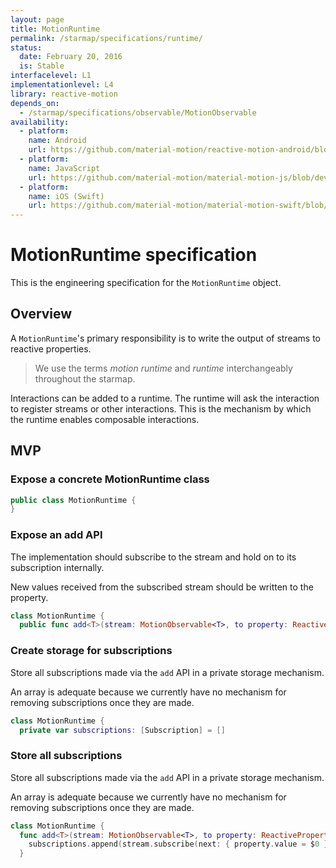 ```yaml
---
layout: page
title: MotionRuntime
permalink: /starmap/specifications/runtime/
status:
  date: February 20, 2016
  is: Stable
interfacelevel: L1
implementationlevel: L4
library: reactive-motion
depends_on:
  - /starmap/specifications/observable/MotionObservable
availability:
  - platform:
    name: Android 
    url: https://github.com/material-motion/reactive-motion-android/blob/develop/library/src/main/java/com/google/android/reactive/motion/MotionRuntime.java
  - platform:
    name: JavaScript
    url: https://github.com/material-motion/material-motion-js/blob/develop/packages/streams/src/MotionRuntime.ts
  - platform:
    name: iOS (Swift)
    url: https://github.com/material-motion/material-motion-swift/blob/develop/src/MotionRuntime.swift
---
```


# MotionRuntime specification

This is the engineering specification for the `MotionRuntime` object.

## Overview

A `MotionRuntime`'s primary responsibility is to write the output of streams to reactive properties.

> We use the terms *motion runtime* and *runtime* interchangeably throughout the starmap.

Interactions can be added to a runtime. The runtime will ask the interaction to register streams or
other interactions. This is the mechanism by which the runtime enables composable interactions.

## MVP

### Expose a concrete MotionRuntime class

```swift
public class MotionRuntime {
}
```

### Expose an add API

The implementation should subscribe to the stream and hold on to its subscription internally.

New values received from the subscribed stream should be written to the property.

```swift
class MotionRuntime {
  public func add<T>(stream: MotionObservable<T>, to property: ReactiveProperty<T>)
```

### Create storage for subscriptions

Store all subscriptions made via the `add` API in a private storage mechanism.

An array is adequate because we currently have no mechanism for removing subscriptions once they are
made.

```swift
class MotionRuntime {
  private var subscriptions: [Subscription] = []
```

### Store all subscriptions

Store all subscriptions made via the `add` API in a private storage mechanism.

An array is adequate because we currently have no mechanism for removing subscriptions once they are
made.

```swift
class MotionRuntime {
  func add<T>(stream: MotionObservable<T>, to property: ReactiveProperty<T>) {
    subscriptions.append(stream.subscribe(next: { property.value = $0 }))
  }
```
